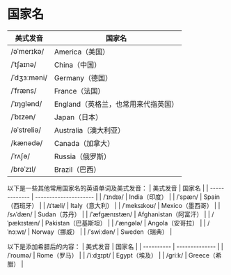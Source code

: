 # 国家名



| 美式发音    | 国家名                              |
| ----------- | ----------------------------------- |
| /əˈmerɪkə/  | America（美国）                     |
| /ˈtʃaɪnə/   | China（中国）                       |
| /ˈdʒɜːməni/ | Germany（德国）                     |
| /ˈfræns/    | France（法国）                      |
| /ˈɪŋɡlənd/  | England（英格兰，也常用来代指英国） |
| /ˈbɪzən/    | Japan（日本）                       |
| /əˈstreliə/ | Australia（澳大利亚）               |
| /kænədə/    | Canada（加拿大）                    |
| /ˈrʌʃə/     | Russia（俄罗斯）                    |
| /brəˈzɪl/   | Brazil（巴西）                      |

以下是一些其他常用国家名的英语单词及美式发音：
| 美式发音      | 国家名                |
| ------------- | --------------------- |
| /ˈɪndɪə/      | India（印度）         |
| /ˈspæn/       | Spain（西班牙）       |
| /ɪˈtæli/      | Italy（意大利）       |
| /ˈmeksɪkoʊ/   | Mexico（墨西哥）      |
| /sʌˈdæn/      | Sudan（苏丹）         |
| /ˈæfɡænɪstæn/ | Afghanistan（阿富汗） |
| /ˈpækɪstæn/   | Pakistan（巴基斯坦）  |
| /ˈænɡələ/     | Angola（安哥拉）      |
| /ˈnɔːwɪ/      | Norway（挪威）        |
| /ˈswiːdən/    | Sweden（瑞典）        |





以下是添加希腊后的内容：
| 美式发音   | 国家名         |
| ---------- | -------------- |
| /ˈroʊmə/   | Rome（罗马）   |
| /ˈiːdʒɪpt/ | Egypt（埃及）  |
| /ɡriːk/    | Greece（希腊） |



